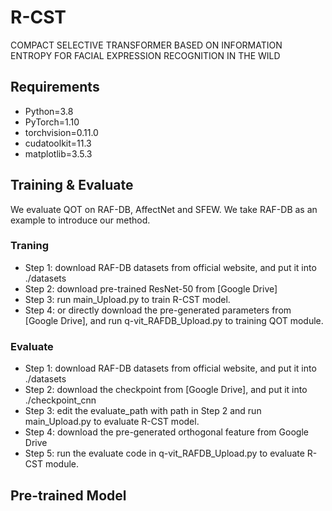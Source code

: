 
# R-CST
COMPACT SELECTIVE TRANSFORMER BASED ON INFORMATION ENTROPY FOR FACIAL EXPRESSION RECOGNITION IN THE WILD
## Requirements
- Python=3.8
- PyTorch=1.10
- torchvision=0.11.0
- cudatoolkit=11.3
- matplotlib=3.5.3

## Training & Evaluate
We evaluate QOT on RAF-DB, AffectNet and SFEW. We take RAF-DB as an example to introduce our method.
### Traning
- Step 1: download RAF-DB datasets from official website, and put it into ./datasets
- Step 2: download pre-trained ResNet-50 from [Google Drive]
- Step 3: run main_Upload.py to train R-CST model.
- Step 4: or directly download the pre-generated parameters from [Google Drive], and run q-vit_RAFDB_Upload.py to training QOT module.
### Evaluate
- Step 1: download RAF-DB datasets from official website, and put it into ./datasets
- Step 2: download the checkpoint from [Google Drive], and put it into ./checkpoint_cnn
- Step 3: edit the evaluate_path with path in Step 2 and run main_Upload.py to evaluate R-CST model.
- Step 4: download the pre-generated orthogonal feature from Google Drive
- Step 5: run the evaluate code in q-vit_RAFDB_Upload.py to evaluate R-CST module.

## Pre-trained Model


